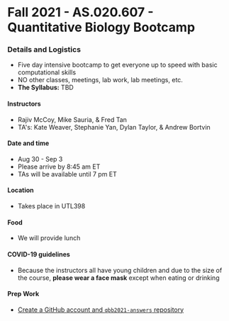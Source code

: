 # Fall 2021 - AS.020.607 - Quantitative Biology Bootcamp

<!-- ### Course Website Link
*See the course website for assignments, recordings, and other additional information!*<br />
**Course Website:** http://bxlab.github.io/cmdb-bootcamp/ -->

### Details and Logistics
* Five day intensive bootcamp to get everyone up to speed with basic computational skills
* NO other classes, meetings, lab work, lab meetings, etc.
* **The Syllabus:** TBD

#### Instructors
* Rajiv McCoy, Mike Sauria, & Fred Tan
* TA's: Kate Weaver, Stephanie Yan, Dylan Taylor, & Andrew Bortvin

#### Date and time
* Aug 30 - Sep 3 
* Please arrive by 8:45 am ET
* TAs will be available until 7 pm ET

#### Location
* Takes place in UTL398

#### Food
* We will provide lunch

#### COVID-19 guidelines
* Because the instructors all have young children and due to the size of the course, **please wear a face mask** except when eating or drinking

#### Prep Work
* [Create a GitHub account and `qbb2021-answers` repository](https://github.com/bxlab/qbb2021/blob/main/resources/join_github.md)
